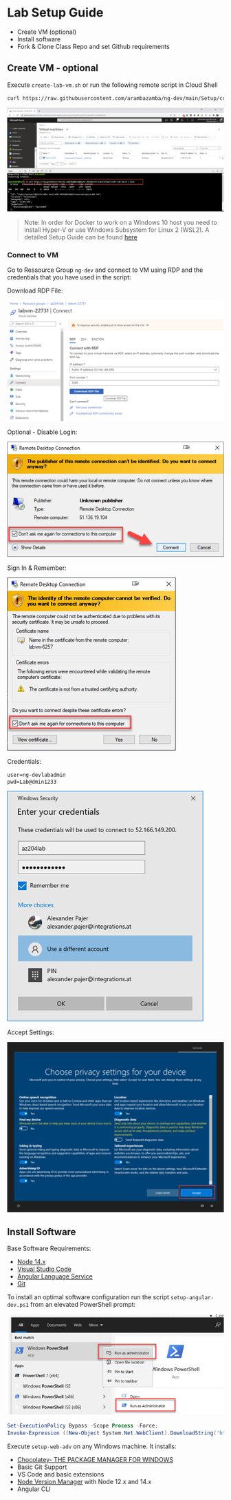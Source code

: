 # Lab Setup Guide

- Create VM (optional)
- Install software
- Fork & Clone Class Repo and set Github requirements

## Create VM - optional

Execute `create-lab-vm.sh` or run the following remote script in Cloud Shell

```bash
curl https://raw.githubusercontent.com/arambazamba/ng-dev/main/Setup/create-lab-vm.sh | bash
```

![create-labvm](_images/create-lab-vm.jpg)

> Note: In order for Docker to work on a Windows 10 host you need to install Hyper-V or use Windows Subsystem for Linux 2 (WSL2). A detailed Setup Guide can be found [here](https://github.com/ARambazamba/ClassSetup)

### Connect to VM

Go to Ressource Group `ng-dev` and connect to VM using RDP and the credentials that you have used in the script:

Download RDP File:

![download-rdp](_images/download-rdp.jpg)

Optional - Disable Login:

![disable-login](_images/disable-login.jpg)

Sign In & Remember:

![connect-rdp](_images/trust-vm.jpg)

Credentials:

```
user=ng-devlabadmin
pwd=Lab@dmin1233
```

![sign-in.jpg](_images/sign-in.jpg)

Accept Settings:

![accept-settings](_images/accept-settings.jpg)

## Install Software

Base Software Requirements:

- [Node 14.x](https://nodejs.org/download/release/v14.18.0/)
- [Visual Studio Code](https://code.visualstudio.com/)
- [Angular Language Service](https://marketplace.visualstudio.com/items?itemName=Angular.ng-template)
- [Git](https://git-scm.com/downloads)

To install an optimal software configuration run the script `setup-angular-dev.ps1` from an elevated PowerShell prompt:

![run-as](_images/run-as.jpg)

```powershell
Set-ExecutionPolicy Bypass -Scope Process -Force;
Invoke-Expression ((New-Object System.Net.WebClient).DownloadString('https://raw.githubusercontent.com/arambazamba/ng-dev/main/Setup/setup-web-adv.ps1'))
```

Execute `setup-web-adv` on any Windows machine. It installs:

- [Chocolatey- THE PACKAGE MANAGER FOR WINDOWS](https://chocolatey.org/)
- Basic Git Support
- VS Code and basic extensions
- [Node Version Manager](https://github.com/coreybutler/nvm-windows) with Node 12.x and 14.x
- Angular CLI



